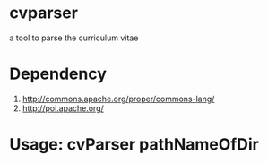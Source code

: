 # cvparser
a tool to parse the curriculum vitae

# Dependency
1. http://commons.apache.org/proper/commons-lang/
2. http://poi.apache.org/

# Usage: cvParser pathNameOfDir

